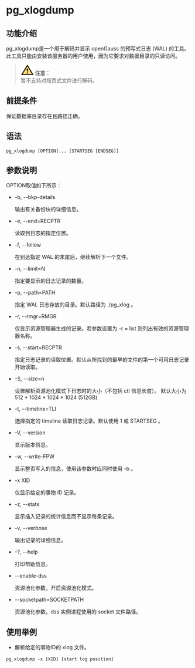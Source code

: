 # pg\_xlogdump

## 功能介绍<a name="zh-cn_topic_0237152442_section125419154814"></a>

pg_xlogdump是一个用于解码并显示 openGauss 的预写式日志 (WAL) 的工具。此工具只能由安装该服务器的用户使用，因为它要求对数据目录的只读访问。

>![](public_sys-resources/icon-caution.png) **注意：**<br/>
>暂不支持对段页式文件进行解码。<br/>


## 前提条件<a name="zh-cn_topic_0237152442_section14602518110"></a>

保证数据库目录存在且路径正确。

## 语法<a name="zh-cn_topic_0237152442_section554725769"></a>

```
pg_xlogdump [OPTION]... [STARTSEG [ENDSEG]]
```

## 参数说明<a name="zh-cn_topic_0237152442_section4751333172416"></a>

OPTION取值如下所示：

-   -b, --bkp-details

    输出有关备份块的详细信息。

-   -e, --end=RECPTR

    读取到日志的指定位置。

-   -f, --follow

    在到达指定 WAL 的末尾后，继续解析下一个文件。

-   -n, --limit=N

    指定要显示的日志记录的数量。

-   -p, --path=PATH

    指定 WAL 日志存放的目录。默认路径为 ./pg\_xlog 。

-   -r, --rmgr=RMGR

    仅显示资源管理器生成的记录。若参数设置为 -r = list 则列出有效的资源管理器名称。

-   -s, --start=RECPTR

    指定日志记录的读取位置。默认从所找到的最早的文件的第一个可用日志记录开始读取。

-   -S, --size=n

    设置解析资源池化模式下日志时的大小（不包括 ctl 信息长度）。
    默认大小为 512 * 1024 * 1024 * 1024 (512GB)

-   -t, --timeline=TLI

    选择指定的 timeline 读取日志记录。默认使用 1 或 STARTSEG 。

-   -V, --version

    显示版本信息。

-   -w, --write-FPW

    显示整页写入的信息，使用该参数时应同时使用 -b 。

-   -x XID

    仅显示给定的事物 ID 记录。

-   -z, --stats

    显示插入记录的统计信息而不显示每条记录。

-   -v, --verbose

    输出记录的详细信息。

-   -?, --help

    打印帮助信息。

-   --enable-dss

    资源池化参数，开启资源池化模式。

-   --socketpath=SOCKETPATH

    资源池化参数，dss 实例进程使用的 socket 文件路径。


## 使用举例<a name="zh-cn_topic_0237152442_section554725770"></a>

+ 解析给定的事物ID的 xlog 文件。
```
pg_xlogdump -x [XID] [start log position]
```